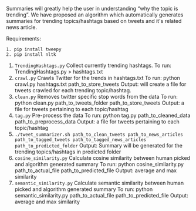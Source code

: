 Summaries will greatly help the user in understanding “why the topic is trending”. We have proposed an algorithm which automatically generates summaries for trending topics/hashtags based on tweets and it's related news article.

Requirements: 
```
1. pip install tweepy
2. pip install nltk
```
	 
1. `TrendingHashtags.py`
	Collect currently trending hashtags. 
	To run: TrendingHashtags.py > hashtags.txt
2. `crawl.py`
	Crawls Twitter for the trends in hashtags.txt
	To run: python crawl.py hashtags.txt path_to_store_tweets
	Output: will create a file for tweets crawled for each trending topic/hashtag.
3. `clean.py`
	Removes twitter specific stop words from the data
	To run: python clean.py path_to_tweets_folder path_to_store_tweets
	Output: a file for tweets pertaining to each topic/hashtag
4. `tag.py`
	Pre-process the data
	To run: python tag.py path_to_cleaned_data path_to_preprocess_data
	Output: a file for tweets pertaining to each topic/hashtag
5. `./tweet_summarizer.sh path_to_clean_tweets path_to_news_articles path_to_tagged_tweets path_to_tagged_news_articles path_to_predicted_folder`
	Output: Summary will be generated for the trending topics/hashtags in predicted folder
6. `cosine_similarity.py`
	Calculate cosine similarity between human picked and algorithm generated summary
	To run: python cosine_similarity.py path_to_actual_file path_to_predicted_file
	Output: average and max similarity
7. `semantic_similarity.py`
	Calculate semantic similarity between human picked and algorithm generated summary
	To run: python semantic_similarity.py path_to_actual_file path_to_predicted_file
	Output: average and max similarity
